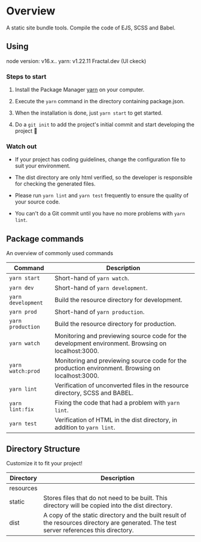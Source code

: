 # Overview

A static site bundle tools.
Compile the code of EJS, SCSS and Babel.

## Using

node version: v16.x..
yarn: v1.22.11
Fractal.dev (UI ckeck)

### Steps to start

1. Install the Package Manager [yarn](https://classic.yarnpkg.com/en/docs/install) on your computer.

2. Execute the `yarn` command in the directory containing package.json.

3. When the installation is done, just `yarn start` to get started.

4. Do a `git init` to add the project's initial commit and start developing the project 🎉

### Watch out

- If your project has coding guidelines, change the configuration file to suit your environment.

- The dist directory are only html verified, so the developer is responsible for checking the generated files.

- Please run `yarn lint` and `yarn test` frequently to ensure the quality of your source code.

- You can't do a Git commit until you have no more problems with `yarn lint`.

## Package commands

An overview of commonly used commands

| Command            | Description                                                                                        |
| ------------------ | -------------------------------------------------------------------------------------------------- |
| `yarn start`       | Short-hand of `yarn watch`.                                                                        |
| `yarn dev`         | Short-hand of `yarn development`.                                                                  |
| `yarn development` | Build the resource directory for development.                                                      |
| `yarn prod`        | Short-hand of `yarn production`.                                                                   |
| `yarn production`  | Build the resource directory for production.                                                       |
| `yarn watch`       | Monitoring and previewing source code for the development environment. Browsing on localhost:3000. |
| `yarn watch:prod`  | Monitoring and previewing source code for the production environment. Browsing on localhost:3000.  |
| `yarn lint`        | Verification of unconverted files in the resource directory, SCSS and BABEL.                       |
| `yarn lint:fix`    | Fixing the code that had a problem with `yarn lint`.                                               |
| `yarn test`        | Verification of HTML in the dist directory, in addition to `yarn lint`.                            |

## Directory Structure

Customize it to fit your project!

| Directory | Description                                                                                                                              |
| --------- | ---------------------------------------------------------------------------------------------------------------------------------------- |
| resources |                                                                                                                                          |
| static    | Stores files that do not need to be built. This directory will be copied into the dist directory.                                        |
| dist      | A copy of the static directory and the built result of the resources directory are generated. The test server references this directory. |
